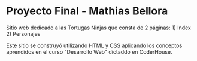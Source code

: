 # Proyecto Final - Mathias Bellora

Sitio web dedicado a las Tortugas Ninjas que consta de 2 páginas: 1) Index 
                                                                  2) Personajes


Este sitio se construyó utilizando HTML y CSS aplicando los conceptos aprendidos en el curso "Desarrollo Web" dictaddo en CoderHouse.
